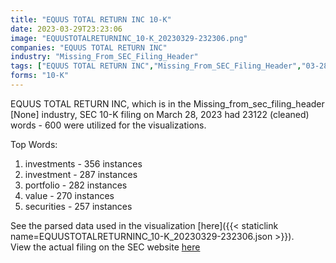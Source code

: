 ```yaml
---
title: "EQUUS TOTAL RETURN INC 10-K"
date: 2023-03-29T23:23:06
image: "EQUUSTOTALRETURNINC_10-K_20230329-232306.png"
companies: "EQUUS TOTAL RETURN INC"
industry: "Missing_From_SEC_Filing_Header"
tags: ["EQUUS TOTAL RETURN INC","Missing_From_SEC_Filing_Header","03-28-2023","10-K"]
forms: "10-K"
---
```

EQUUS TOTAL RETURN INC, which is in the Missing_from_sec_filing_header [None] industry, SEC 10-K filing on March 28, 2023 had 23122 (cleaned) words - 600 were utilized for the visualizations.

Top Words:
1. investments - 356 instances
2. investment - 287 instances
3. portfolio - 282 instances
4. value - 270 instances
5. securities - 257 instances


See the parsed data used in the visualization [here]({{< staticlink name=EQUUSTOTALRETURNINC_10-K_20230329-232306.json >}}).  
View the actual filing on the SEC website [here](https://www.sec.gov/Archives/edgar/data/878932/0001712543-23-000015.txt)